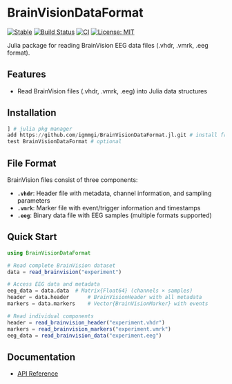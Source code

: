 # BrainVisionDataFormat

[![Stable](https://img.shields.io/badge/docs-stable-blue.svg)](https://igmmgi.github.io/BrainVisionDataFormat.jl/)
[![Build Status](https://github.com/igmmgi/BrainVisionDataFormat.jl/workflows/Documentation/badge.svg)](https://github.com/igmmgi/BrainVisionDataFormat.jl/actions)
[![CI](https://github.com/igmmgi/BrainVisionDataFormat.jl/workflows/Tests/badge.svg)](https://github.com/igmmgi/BrainVisionDataFormat.jl/actions)
[![License: MIT](https://img.shields.io/badge/License-MIT-yellow.svg)](https://opensource.org/licenses/MIT)

Julia package for reading BrainVision EEG data files (.vhdr, .vmrk, .eeg format).

## Features

- Read BrainVision files (.vhdr, .vmrk, .eeg) into Julia data structures

## Installation

```julia
] # julia pkg manager
add https://github.com/igmmgi/BrainVisionDataFormat.jl.git # install from GitHub
test BrainVisionDataFormat # optional
```

## File Format

BrainVision files consist of three components:

- **`.vhdr`**: Header file with metadata, channel information, and sampling parameters
- **`.vmrk`**: Marker file with event/trigger information and timestamps
- **`.eeg`**: Binary data file with EEG samples (multiple formats supported)

## Quick Start

```julia
using BrainVisionDataFormat

# Read complete BrainVision dataset
data = read_brainvision("experiment")

# Access EEG data and metadata
eeg_data = data.data  # Matrix{Float64} (channels × samples)
header = data.header      # BrainVisionHeader with all metadata
markers = data.markers    # Vector{BrainVisionMarker} with events

# Read individual components
header = read_brainvision_header("experiment.vhdr")
markers = read_brainvision_markers("experiment.vmrk")
eeg_data = read_brainvision_data("experiment.eeg")
```

## Documentation

- [API Reference](https://igmmgi.github.io/BrainVisionDataFormat.jl/)
